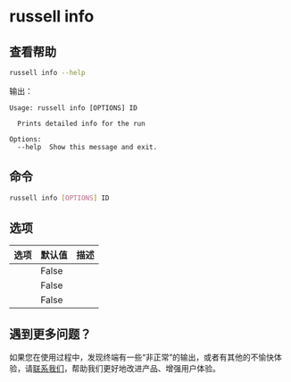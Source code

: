 # russell info

## 查看帮助
```bash
russell info --help
```
输出：
```
Usage: russell info [OPTIONS] ID

  Prints detailed info for the run

Options:
  --help  Show this message and exit.
```

## 命令
```bash
russell info [OPTIONS] ID
```

## 选项

|选项|默认值|描述|
|---|---|---|
||False||
||False||
||False||


## 遇到更多问题？

如果您在使用过程中，发现终端有一些“非正常”的输出，或者有其他的不愉快体验，请[联系我们](/contact-us.md)，帮助我们更好地改进产品、增强用户体验。

